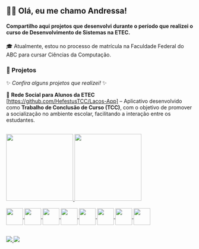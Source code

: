 ## 👋🏽 Olá, eu me chamo Andressa! 
#### Compartilho aqui projetos que desenvolvi durante o período que realizei o curso de Desenvolvimento de Sistemas na ETEC. 

🎓 Atualmente, estou no processo de matrícula na Faculdade Federal do ABC para cursar Ciências da Computação. 

### 📌 Projetos  
✨ *Confira alguns projetos que realizei!* ✨  

🚀 **Rede Social para Alunos da ETEC** [https://github.com/HefestusTCC/Lacos-App] – Aplicativo desenvolvido como **Trabalho de Conclusão de Curso (TCC)**, com o objetivo de promover a socialização no ambiente escolar, facilitando a interação entre os estudantes.  


##

<div>
  <a href = "https://github.com/AndressaScript">
    <img height = "180em" src="https://github-readme-stats.vercel.app/api?username=AndressaScript&hide=contribs,prs&show_icons=true&theme=radical"/>
    <img height = "180em" src="https://github-readme-stats.vercel.app/api/top-langs/?username=AndressaScript&hide_progress=true&theme=radical"/>
</div>
<div style="display: inline_block"><br>
  <img align="center" height: = "40" width="45" src="https://cdn.jsdelivr.net/gh/devicons/devicon@latest/icons/html5/html5-original.svg" />
  <img align="center" height: = "40" width="45" src="https://cdn.jsdelivr.net/gh/devicons/devicon@latest/icons/css3/css3-original.svg" />       
  <img align="center" height: = "40" width="45" src="https://cdn.jsdelivr.net/gh/devicons/devicon@latest/icons/php/php-original.svg"  />
  <img align="center" height: = "40" width="45" src="https://cdn.jsdelivr.net/gh/devicons/devicon@latest/icons/javascript/javascript-original.svg" />
  <img align="center" height: = "40" width="45" src="https://cdn.jsdelivr.net/gh/devicons/devicon@latest/icons/java/java-original.svg" />
  <img align="center" height: = "40" width="45" src="https://cdn.jsdelivr.net/gh/devicons/devicon@latest/icons/python/python-original.svg" />
  <img align="center" height: = "40" width="45" src="https://cdn.jsdelivr.net/gh/devicons/devicon@latest/icons/mysql/mysql-original.svg" />
  <img align="center" height: = "40" width="45" src="https://cdn.jsdelivr.net/gh/devicons/devicon@latest/icons/react/react-original.svg" />
</div>

##

<div>
  <a href= "https://www.linkedin.com/in/andressa-silva19/"> <img src="https://img.shields.io/badge/LinkedIn-0077B5?style=for-the-badge&logo=linkedin&logoColor=white" />
  <a href= "andressa7090@gmail.com"> <img src="https://img.shields.io/badge/Gmail-D14836?style=for-the-badge&logo=gmail&logoColor=white" />
</div>

